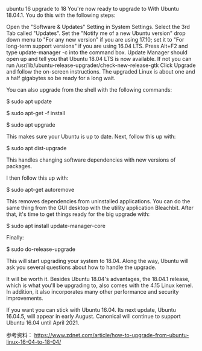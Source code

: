 

ubuntu 16 upgrade to 18
You're now ready to upgrade to With Ubuntu 18.04.1. You do this with the following steps:

Open the "Software & Updates" Setting in System Settings.
Select the 3rd Tab called "Updates".
Set the "Notify me of a new Ubuntu version" drop down menu to "For any new version" if you are using 17.10; set it to "For long-term support versions" if you are using 16.04 LTS.
Press Alt+F2 and type update-manager -c into the command box.
Update Manager should open up and tell you that Ubuntu 18.04 LTS is now available.
If not you can run /usr/lib/ubuntu-release-upgrader/check-new-release-gtk
Click Upgrade and follow the on-screen instructions.
The upgraded Linux is about one and a half gigabytes so be ready for a long wait.

You can also upgrade from the shell with the following commands:

$ sudo apt update

$ sudo apt-get -f install

$ sudo apt upgrade

This makes sure your Ubuntu is up to date. Next, follow this up with:

$ sudo apt dist-upgrade

This handles changing software dependencies with new versions of packages.

I then follow this up with:

$ sudo apt-get autoremove

This removes dependencies from uninstalled applications. You can do the same thing from the GUI desktop with the utility application Bleachbit. After that, it's time to get things ready for the big upgrade with:

$ sudo apt install update-manager-core

Finally:

$ sudo do-release-upgrade

This will start upgrading your system to 18.04. Along the way, Ubuntu will ask you several questions about how to handle the upgrade.

It will be worth it. Besides Ubuntu 18.04's advantages, the 18.04.1 release, which is what you'll be upgrading to, also comes with the 4.15 Linux kernel. In addition, it also incorporates many other performance and security improvements.

If you want you can stick with Ubuntu 16.04. Its next update, Ubuntu 16.04.5, will appear in early August. Canonical will continue to support Ubuntu 16.04 until April 2021.

参考资料：
https://www.zdnet.com/article/how-to-upgrade-from-ubuntu-linux-16-04-to-18-04/
